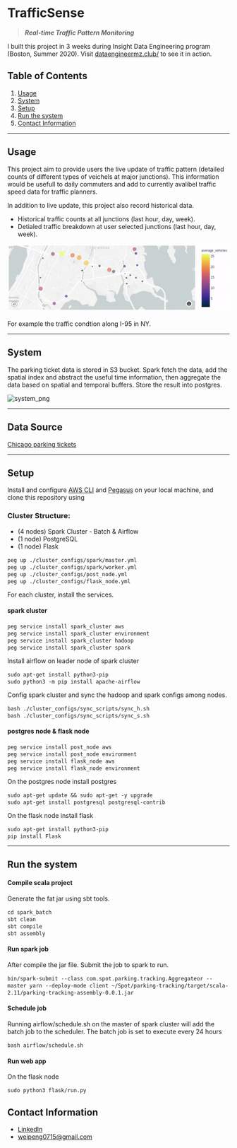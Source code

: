 # TrafficSense

> ***Real-time Traffic Pattern Monitoring***


I built this project in 3 weeks during Insight Data Engineering program (Boston, Summer 2020).
Visit [dataengineermz.club/](http://dataengineermz.club/) to see it in action.

## Table of Contents

1. [Usage](README.md#Usage)
1. [System](README.md#System)
1. [Setup](README.md#setup)
1. [Run the system](README.md#run-the-system)
1. [Contact Information](README.md#contact-information)

***

## Usage

This project aim to provide users the live update of traffic pattern (detailed counts of different types of veichels at major junctions). This information would be usefull to daily commuters and add to currently avalibel traffic speed data for traffic planners.

In addition to live update, this project also record historical data. 
- Historical traffic counts at all junctions (last hour, day, week).
- Detialed traffic breakdown at user selected junctions (last hour, day, week).

![Demo_gif](./img/ezgif.com-video-to-gif(1).gif)

For example the traffic condtion along I-95 in NY.

---
## System

The parking ticket data is stored in S3 bucket. Spark fetch the data, add the spatial index and abstract the useful time information, then aggregate the data based on spatial and temporal buffers. Store the result into postgres. 

![system_png](./img/system.png)

---

## Data Source

  [Chicago parking tickets](https://www.propublica.org/datastore/dataset/chicago-parking-ticket-data)

---
## Setup

Install and configure [AWS CLI](https://aws.amazon.com/cli/) and [Pegasus](https://github.com/InsightDataScience/pegasus) on your local machine, and clone this repository using


### Cluster Structure:

- (4 nodes) Spark Cluster - Batch & Airflow
- (1 node) PostgreSQL
- (1 node) Flask

```
peg up ./cluster_configs/spark/master.yml
peg up ./cluster_configs/spark/worker.yml
peg up ./cluster_configs/post_node.yml
peg up ./cluster_configs/flask_node.yml
```

For each cluster, install the services.

#### spark cluster
```
peg service install spark_cluster aws
peg service install spark_cluster environment
peg service install spark_cluster hadoop
peg service install spark_cluster spark
```

Install airflow on leader node of spark cluster

```
sudo apt-get install python3-pip
sudo python3 -m pip install apache-airflow
```


Config spark cluster and sync the hadoop and spark configs among nodes.
```
bash ./cluster_configs/sync_scripts/sync_h.sh
bash ./cluster_configs/sync_scripts/sync_s.sh
```

#### postgres node & flask node
```
peg service install post_node aws
peg service install post_node environment
peg service install flask_node aws
peg service install flask_node environment
```
On the postgres node install postgres
```
sudo apt-get update && sudo apt-get -y upgrade
sudo apt-get install postgresql postgresql-contrib​
```
On the flask node install flask
```
sudo apt-get install python3-pip
pip install Flask
```
---

## Run the system

#### Compile scala project
Generate the fat jar using sbt tools.
```
cd spark_batch
sbt clean
sbt compile
sbt assembly
```

#### Run spark job

After compile the jar file. Submit the job to spark to run. 
```
bin/spark-submit --class com.spot.parking.tracking.Aggregateor --master yarn --deploy-mode client ~/Spot/parking-tracking/target/scala-2.11/parking-tracking-assembly-0.0.1.jar
```

#### Schedule job

Running airflow/schedule.sh on the master of spark cluster will add the batch job to the scheduler. The batch job is set to execute every 24 hours
```
bash airflow/schedule.sh
```

#### Run web app
On the flask node
```
sudo python3 flask/run.py
```

## Contact Information

* [LinkedIn](https://www.linkedin.com/in/pengwei715)
* weipeng0715@gmail.com
